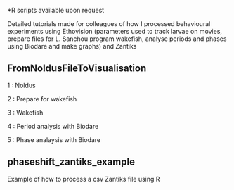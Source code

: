 *R scripts available upon request

Detailed tutorials made for colleagues of how I processed behavioural experiments using Ethovision (parameters used to track larvae on movies, prepare files for L. Sanchou program wakefish, analyse periods and phases using Biodare and make graphs) and Zantiks

## FromNoldusFileToVisualisation

1 : Noldus

2 : Prepare for wakefish

3 : Wakefish

4 : Period analysis with Biodare

5 : Phase analaysis with Biodare

## phaseshift_zantiks_example

Example of how to process a csv Zantiks file using R
